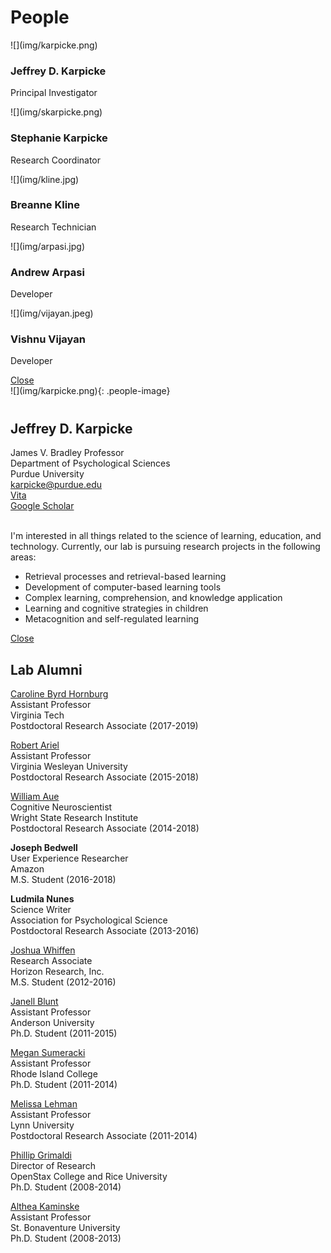 # People

<div class="row text-center" markdown="span">
    <div class="col-lg-4 col-sm-12 col-xs-12 col-md-4">
        <div class="person text-center">
            <div class="service-icon">
                ![](img/karpicke.png)
            </div>
            <a data-toggle="modal" href="#modal_karpicke"><span class="card-link rounded"></span></a>
            <h3 class="gold-border-bottom">Jeffrey D. Karpicke</h3>
            <p>Principal Investigator</p>
        </div>
    </div>
    <div class="col-lg-4 col-sm-12 col-xs-12 col-md-4">
        <div class="person text-center">
            <div class="service-icon">
                ![](img/skarpicke.png)
            </div>
            <a data-toggle="modal" href="#modal_skarpicke"><span class="card-link rounded"></span></a>
            <h3 class="gold-border-bottom">Stephanie Karpicke</h3>
            <p>Research Coordinator</p>
        </div>
    </div>
    <div class="col-lg-4 col-sm-12 col-xs-12 col-md-4">
        <div class="person text-center">
            <div class="service-icon">
                ![](img/kline.jpg)
            </div>
            <a data-toggle="modal" href="#modal_skarpicke"><span class="card-link rounded"></span></a>
            <h3 class="gold-border-bottom">Breanne Kline</h3>
            <p>Research Technician</p>
        </div>
    </div>
    <div class="col-lg-4 col-sm-12 col-xs-12 col-md-4">
        <div class="person text-center">
            <div class="service-icon">
                ![](img/arpasi.jpg)
            </div>
            <a data-toggle="modal" href="https://github.com/andrew-dev" target="_blank"><span class="card-link rounded"></span></a>
            <h3 class="gold-border-bottom">Andrew Arpasi</h3>
            <p>Developer</p>
        </div>
    </div>
    <div class="col-lg-4 col-sm-12 col-xs-12 col-md-4">
        <div class="person text-center">
            <div class="service-icon">
                ![](img/vijayan.jpeg)
            </div>
            <a data-toggle="modal" href="https://github.com/vi-v" target="_blank"><span class="card-link rounded"></span></a>
            <h3 class="gold-border-bottom">Vishnu Vijayan</h3>
            <p>Developer</p>
        </div>
    </div>
</div>

<div id="modal_karpicke" class="modal-window" markdown="span">
    <div class="box-shadow">
        <a href="#" title="Close" class="modal-close">Close</a>
        <div class="container-fluid main-content">
            <div class="profile">
                <div class="row">
                    <div class="text-xs-center text-sm-center text-md-left col-sm-12 col-md-6 people-image-col">
                        <div class="people-image" markdown="1">
                            ![](img/karpicke.png){: .people-image}
                        </div>
                        <div class="visible-xs" style="height: 10px"></div>
                    </div>
                    <div class="text-xs-center text-sm-center text-md-left col-sm-12 col-md-6">
                        <div class="description">
                            <h2>Jeffrey D. Karpicke</h2>
                            <p>
                                James V. Bradley Professor<br>
                                Department of Psychological Sciences<br> 
                                Purdue University<br>
                                <a href=mailto:karpicke@purdue.edu>karpicke@purdue.edu</a><br>
                                <a href=http://learninglab.psych.purdue.edu/downloads/Karpicke_Vita.pdf>Vita</a><br>
                                <a href=https://scholar.google.com/citations?user=5t5lgCgAAAAJ>Google Scholar</a><br><br>
                            </p>
                        </div>
                    </div>
                </div>
                <div class="content">
                    <!-- <h2>Research Interests</h2> -->
                    I'm interested in all things related to the science of learning, education, and technology. Currently, our lab is pursuing
                    research projects in the following areas:
                    <ul>
                        <li>Retrieval processes and retrieval-based learning</li>
                        <li>Development of computer-based learning tools</li>
                        <li>Complex learning, comprehension, and knowledge application</li>
                        <li>Learning and cognitive strategies in children</li>
                        <li>Metacognition and self-regulated learning</li>
                    </ul>
                    <!-- <hr class=half-rule> -->
                </div>
            </div>
        </div>
    </div>
</div>

<div id="modal_skarpicke" class="modal-window" markdown="span">
    <div class="box-shadow">
        <a href="#" title="Close" class="modal-close">Close</a>
    </div>
</div>

## Lab Alumni

[Caroline Byrd Hornburg](https://sites.google.com/view/caroline-byrd-hornburg)<br>
Assistant Professor<br>
Virginia Tech<br>
Postdoctoral Research Associate (2017-2019)<br>

[Robert Ariel](https://sites.google.com/view/robert-ariel)<br>
Assistant Professor<br>
Virginia Wesleyan University<br>
Postdoctoral Research Associate (2015-2018)<br>

[William Aue](https://www.linkedin.com/in/william-aue)<br>
Cognitive Neuroscientist<br>
Wright State Research Institute<br>
Postdoctoral Research Associate (2014-2018)<br>

**Joseph Bedwell**<br>
User Experience Researcher<br>
Amazon<br>
M.S. Student (2016-2018)<br>

**Ludmila Nunes**<br>
Science Writer<br>
Association for Psychological Science<br>
Postdoctoral Research Associate (2013-2016)<br>

[Joshua Whiffen](https://www.linkedin.com/in/joshua-whiffen-230618122)<br>
Research Associate<br>
Horizon Research, Inc.<br>
M.S. Student (2012-2016)<br>

[Janell Blunt](https://anderson.edu/humanities-behavioral-science/faculty/psychology/blunt)<br>
Assistant Professor<br>
Anderson University<br>
Ph.D. Student (2011-2015)<br>

[Megan Sumeracki](http://www.learningscientists.org/)<br>
Assistant Professor<br>
Rhode Island College<br>
Ph.D. Student (2011-2014)<br>

[Melissa Lehman](https://www.lynn.edu/campus-directory/melissa-lehman)<br>
Assistant Professor<br>
Lynn University<br>
Postdoctoral Research Associate (2011-2014)<br>

[Phillip Grimaldi](http://www.phillipgrimaldi.com/)<br>
Director of Research<br>
OpenStax College and Rice University<br>
Ph.D. Student (2008-2014)<br>

[Althea Kaminske](https://www.sbu.edu/academics/psychology/faculty-and-staff/bauernschmidt-althea)<br>
Assistant Professor<br>
St. Bonaventure University<br>
Ph.D. Student (2008-2013)<br>
<br>

<style type='text/css'>
.md-sidebar--secondary {
    display: none;
}
</style>